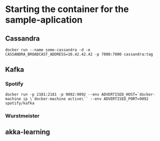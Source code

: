 # Starting the container for the sample-aplication
 
## Cassandra
```
docker run --name some-cassandra -d -e CASSANDRA_BROADCAST_ADDRESS=10.42.42.42 -p 7000:7000 cassandra:tag
```

## Kafka

### Spotify
```
docker run -p 2181:2181 -p 9092:9092 --env ADVERTISED_HOST=`docker-machine ip \`docker-machine active\`` --env ADVERTISED_PORT=9092 spotify/kafka
```
### Wurstmeister


## akka-learning
```

```
